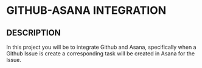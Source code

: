 # GITHUB-ASANA INTEGRATION
## DESCRIPTION
In this project you will be to integrate Github and Asana, specifically when a Github Issue is create a corresponding task will be created in Asana for the Issue.

